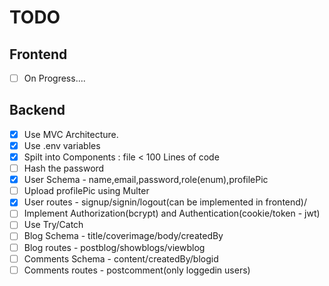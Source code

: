 # TODO

## Frontend

- [ ] On Progress....

## Backend

- [x] Use MVC Architecture.
- [x] Use .env variables
- [x] Spilt into Components : file < 100 Lines of code
- [ ] Hash the password
- [x] User Schema - name,email,password,role(enum),profilePic
- [ ] Upload profilePic using Multer
- [x] User routes - signup/signin/logout(can be implemented in frontend)/
- [ ] Implement Authorization(bcrypt) and Authentication(cookie/token - jwt)
- [ ] Use Try/Catch
- [ ] Blog Schema - title/coverimage/body/createdBy
- [ ] Blog routes - postblog/showblogs/viewblog
- [ ] Comments Schema - content/createdBy/blogid
- [ ] Comments routes - postcomment(only loggedin users)
